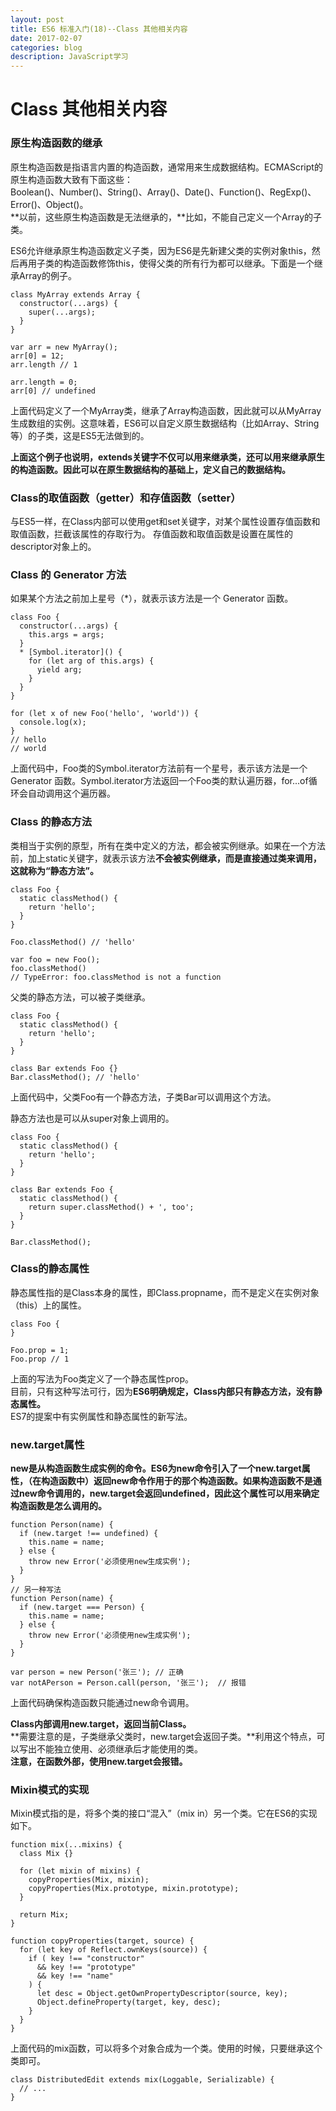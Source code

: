 ```yaml
---
layout: post
title: ES6 标准入门(18)--Class 其他相关内容   
date: 2017-02-07
categories: blog
description: JavaScript学习
---
```


# Class 其他相关内容      
      
### 原生构造函数的继承      
原生构造函数是指语言内置的构造函数，通常用来生成数据结构。ECMAScript的原生构造函数大致有下面这些：      
Boolean()、Number()、String()、Array()、Date()、Function()、RegExp()、Error()、Object()。      
**以前，这些原生构造函数是无法继承的，**比如，不能自己定义一个Array的子类。      

ES6允许继承原生构造函数定义子类，因为ES6是先新建父类的实例对象this，然后再用子类的构造函数修饰this，使得父类的所有行为都可以继承。下面是一个继承Array的例子。      

```
class MyArray extends Array {
  constructor(...args) {
    super(...args);
  }
}

var arr = new MyArray();
arr[0] = 12;
arr.length // 1

arr.length = 0;
arr[0] // undefined
```
上面代码定义了一个MyArray类，继承了Array构造函数，因此就可以从MyArray生成数组的实例。这意味着，ES6可以自定义原生数据结构（比如Array、String等）的子类，这是ES5无法做到的。      

**上面这个例子也说明，extends关键字不仅可以用来继承类，还可以用来继承原生的构造函数。因此可以在原生数据结构的基础上，定义自己的数据结构。**      

### Class的取值函数（getter）和存值函数（setter）      
与ES5一样，在Class内部可以使用get和set关键字，对某个属性设置存值函数和取值函数，拦截该属性的存取行为。
存值函数和取值函数是设置在属性的descriptor对象上的。      

### Class 的 Generator 方法      
如果某个方法之前加上星号（*），就表示该方法是一个 Generator 函数。      

```
class Foo {
  constructor(...args) {
    this.args = args;
  }
  * [Symbol.iterator]() {
    for (let arg of this.args) {
      yield arg;
    }
  }
}

for (let x of new Foo('hello', 'world')) {
  console.log(x);
}
// hello
// world
```
上面代码中，Foo类的Symbol.iterator方法前有一个星号，表示该方法是一个 Generator 函数。Symbol.iterator方法返回一个Foo类的默认遍历器，for...of循环会自动调用这个遍历器。      

### Class 的静态方法      
类相当于实例的原型，所有在类中定义的方法，都会被实例继承。如果在一个方法前，加上static关键字，就表示该方法**不会被实例继承，而是直接通过类来调用，这就称为“静态方法”。**      

```
class Foo {
  static classMethod() {
    return 'hello';
  }
}

Foo.classMethod() // 'hello'

var foo = new Foo();
foo.classMethod()
// TypeError: foo.classMethod is not a function
```

父类的静态方法，可以被子类继承。      

```
class Foo {
  static classMethod() {
    return 'hello';
  }
}

class Bar extends Foo {}
Bar.classMethod(); // 'hello'
```
上面代码中，父类Foo有一个静态方法，子类Bar可以调用这个方法。      
      
静态方法也是可以从super对象上调用的。      
      
```
class Foo {
  static classMethod() {
    return 'hello';
  }
}

class Bar extends Foo {
  static classMethod() {
    return super.classMethod() + ', too';
  }
}

Bar.classMethod();
```

### Class的静态属性      
静态属性指的是Class本身的属性，即Class.propname，而不是定义在实例对象（this）上的属性。      

```
class Foo {
}

Foo.prop = 1;
Foo.prop // 1
```
上面的写法为Foo类定义了一个静态属性prop。      
目前，只有这种写法可行，因为**ES6明确规定，Class内部只有静态方法，没有静态属性。**      
ES7的提案中有实例属性和静态属性的新写法。      

### new.target属性      
**new是从构造函数生成实例的命令。ES6为new命令引入了一个new.target属性，（在构造函数中）返回new命令作用于的那个构造函数。如果构造函数不是通过new命令调用的，new.target会返回undefined，因此这个属性可以用来确定构造函数是怎么调用的。**      

```
function Person(name) {
  if (new.target !== undefined) {
    this.name = name;
  } else {
    throw new Error('必须使用new生成实例');
  }
}
// 另一种写法
function Person(name) {
  if (new.target === Person) {
    this.name = name;
  } else {
    throw new Error('必须使用new生成实例');
  }
}

var person = new Person('张三'); // 正确
var notAPerson = Person.call(person, '张三');  // 报错
```
上面代码确保构造函数只能通过new命令调用。      

**Class内部调用new.target，返回当前Class。**      
**需要注意的是，子类继承父类时，new.target会返回子类。**利用这个特点，可以写出不能独立使用、必须继承后才能使用的类。      
**注意，在函数外部，使用new.target会报错。**      

### Mixin模式的实现      
Mixin模式指的是，将多个类的接口“混入”（mix in）另一个类。它在ES6的实现如下。      

```
function mix(...mixins) {
  class Mix {}

  for (let mixin of mixins) {
    copyProperties(Mix, mixin);
    copyProperties(Mix.prototype, mixin.prototype);
  }

  return Mix;
}

function copyProperties(target, source) {
  for (let key of Reflect.ownKeys(source)) {
    if ( key !== "constructor"
      && key !== "prototype"
      && key !== "name"
    ) {
      let desc = Object.getOwnPropertyDescriptor(source, key);
      Object.defineProperty(target, key, desc);
    }
  }
}
```
上面代码的mix函数，可以将多个对象合成为一个类。使用的时候，只要继承这个类即可。      

```
class DistributedEdit extends mix(Loggable, Serializable) {
  // ...
}
```

